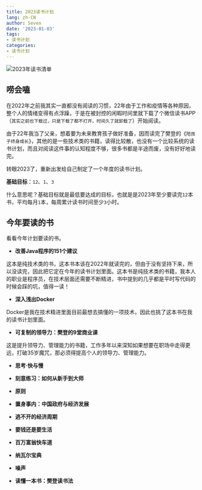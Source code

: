 ```yaml
---
title: 2023读书计划
lang: zh-CN
author: Seven
date: '2023-01-03'
tags:
- 读书计划
categories:
- 读书计划
---
```

![2023年读书清单](https://codelab7.cn/books/files/2023年读书计划.png)

## 唠会嗑

在2022年之前我其实一直都没有阅读的习惯，22年由于工作和疫情等各种原因，整个人的情绪变得有点浮躁，于是在被封控的闲暇时间里就下载了个微信读书APP（`其实之前也下载过，只是下载了都不打开，时间久了就卸载了`）开始阅读。

由于22年我当了父亲，想着要为未来教育孩子做好准备，因而读完了樊登的《`陪孩子终身成长`》，其他的是一些技术类的书籍，读得比较散，也没有一个比较系统的读书计划，而且对阅读这件事的认知程度不够，很多书都是半途而废，没有好好地读完。

转眼2023了，重新出发给自己制定了一个年度的读书计划。

**基础目标**：`12`、`1`、`3`

什么意思呢？基础目标就是最低要达成的目标，也就是是2023年至少要读完`12`本书，平均每月`1`本，每周累计读书时间至少`3`小时。

## 今年要读的书

看看今年计划要读的书。

* **改善Java程序的151个建议**

这本是纯技术类的书，这本书本该在2022年就读完的，但由于没有坚持下来，所以没读完，因此把它定在今年的读书计划里面。这本书是纯技术类的书籍，我本人的职业是程序员，在技术层面还需要不断精进，书中提到的几乎都是平时写代码的时候会踩的坑，值得一读！

* **深入浅出Docker**

Docker是我在技术精进里面目前最想去搞懂的一项技术，因此也挑了这本书在我的读书计划里面。

* **可复制的领导力：樊登的9堂商业课**

这是提升领导力、管理能力的书籍，工作多年以来深知如果想要在职场中走得更远，打破35岁魔咒，那必须得提高个人的领导力、管理能力。

* **思考·快与慢**


* **刻意练习：如何从新手到大师**


* **原则**


* **置身事内：中国政府与经济发展**


* **逃不开的经济周期**


* **要钱还是要生活**


* **百万富翁快车道**


* **纳瓦尔宝典**


* **噪声**


* **读懂一本书：樊登读书法**
